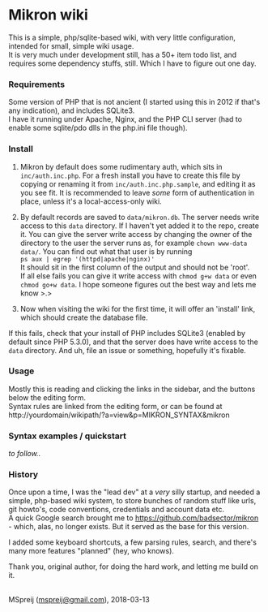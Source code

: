 # Mikron wiki

This is a simple, php/sqlite-based wiki, with very little configuration, intended for small, simple wiki usage.  
It is very much under development still, has a 50+ item todo list, and requires some dependency stuffs, still. Which I have to figure out one day.


### Requirements
Some version of PHP that is not ancient (I started using this in 2012 if that's any indication), and includes SQLite3.  
I have it running under Apache, Nginx, and the PHP CLI server (had to enable some sqlite/pdo dlls in the php.ini file though).


### Install

1. Mikron by default does some rudimentary auth, which sits in `inc/auth.inc.php`. For a fresh install you have to create this file by copying or renaming it from `inc/auth.inc.php.sample`, and editing it as you see fit. It is recommended to leave *some* form of authentication in place, unless it's a local-access-only wiki.

2. By default records are saved to `data/mikron.db`. The server needs write access to this `data` directory. If I haven't yet added it to the repo, create it. You can give the server write access by changing the owner of the directory to the user the server runs as, for example `chown www-data data/`. You can find out what that user is by running  
`ps aux | egrep '(httpd|apache|nginx)'`  
It should sit in the first column of the output and should not be 'root'.  
If all else fails you can give it write access with `chmod g+w data` or even `chmod go+w data`. I hope someone figures out the best way and lets me know >.>

3. Now when visiting the wiki for the first time, it will offer an 'install' link, which should create the database file.  

If this fails, check that your install of PHP includes SQLite3 (enabled by default since PHP 5.3.0), and that the server does have write access to the `data` directory. And uh, file an issue or something, hopefully it's fixable.


### Usage

Mostly this is reading and clicking the links in the sidebar, and the buttons below the editing form.  
Syntax rules are linked from the editing form, or can be found at  
http://yourdomain/wikipath/?a=view&p=MIKRON_SYNTAX&mikron


### Syntax examples / quickstart

*to follow..*


### History

Once upon a time, I was the "lead dev" at a *very* silly startup, and needed a simple, php-based wiki system, to store bunches of random stuff like urls, git howto's, code conventions, credentials and account data etc.  
A quick Google search brought me to https://github.com/badsector/mikron - which, alas, no longer exists. But it served as the base for this version.

I added some keyboard shortcuts, a few parsing rules, search, and there's many more features "planned" (hey, who knows).

Thank you, original author, for doing the hard work, and letting me build on it.
<br>
<br>

MSpreij (<mspreij@gmail.com>), 2018-03-13
